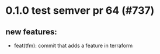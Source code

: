 # 0.1.0 test semver pr 64 (#737)

## new features:
* feat(tfm): commit that adds a feature in terraform

